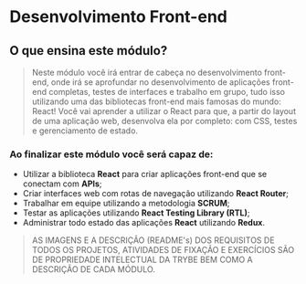# Desenvolvimento Front-end

## O que ensina este módulo?

> Neste módulo você irá entrar de cabeça no desenvolvimento front-end, onde irá se aprofundar no desenvolvimento de aplicações front-end completas, testes de interfaces e trabalho em grupo, tudo isso utilizando uma das bibliotecas front-end mais famosas do mundo: React! Você vai aprender a utilizar o React para que, a partir do layout de uma aplicação web, desenvolva ela por completo: com CSS, testes e gerenciamento de estado.

### Ao finalizar este módulo você será capaz de:

- Utilizar a biblioteca **React** para criar aplicações front-end que se conectam com **APIs**;
- Criar interfaces web com rotas de navegação utilizando **React Router**;
- Trabalhar em equipe utilizando a metodologia **SCRUM**;
- Testar as aplicações utilizando **React Testing Library (RTL)**;
- Administrar todo estado das aplicações **React** utilizando **Redux**.

> AS IMAGENS E A DESCRIÇÃO (README's) DOS REQUISITOS DE TODOS OS PROJETOS, ATIVIDADES DE FIXAÇÃO E EXERCÍCIOS SÃO DE PROPRIEDADE INTELECTUAL DA TRYBE BEM COMO A DESCRIÇÃO DE CADA MÓDULO.
